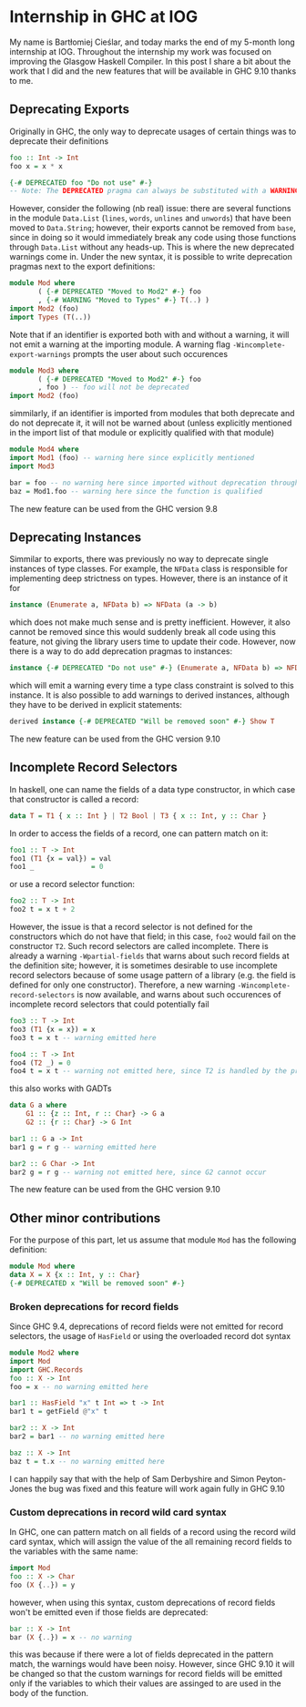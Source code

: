 # Internship in GHC at IOG

My name is Bartłomiej Cieślar, and today marks the end of my 5-month long
internship at IOG. Throughout the internship my work was focused on improving
the Glasgow Haskell Compiler. In this post I share a bit about the work that I
did and the new features that will be available in GHC 9.10 thanks to me.

## Deprecating Exports

Originally in GHC, the only way to deprecate usages of certain things was to
deprecate their definitions

```haskell
foo :: Int -> Int
foo x = x * x

{-# DEPRECATED foo "Do not use" #-}
-- Note: The DEPRECATED pragma can always be substituted with a WARNING pragma
```

However, consider the following (nb real) issue: there are several functions in
the module `Data.List` (`lines`, `words`, `unlines` and `unwords`) that have
been moved to `Data.String`; however, their exports cannot be removed from
`base`, since in doing so it would immediately break any code using those
functions through `Data.List` without any heads-up. This is where the new
deprecated warnings come in. Under the new syntax, it is possible to write
deprecation pragmas next to the export definitions:

```haskell
module Mod where
       ( {-# DEPRECATED "Moved to Mod2" #-} foo
       , {-# WARNING "Moved to Types" #-} T(..) )
import Mod2 (foo)
import Types (T(..))
```

Note that if an identifier is exported both with and without a warning, it will
not emit a warning at the importing module. A warning flag
`-Wincomplete-export-warnings` prompts the user about such occurences

```haskell
module Mod3 where
       ( {-# DEPRECATED "Moved to Mod2" #-} foo
       , foo ) -- foo will not be deprecated
import Mod2 (foo)
```

simmilarly, if an identifier is imported from modules that both deprecate and do
not deprecate it, it will not be warned about (unless explicitly mentioned in
the import list of that module or explicitly qualified with that module)

```haskell
module Mod4 where
import Mod1 (foo) -- warning here since explicitly mentioned
import Mod3

bar = foo -- no warning here since imported without deprecation through Mod3
baz = Mod1.foo -- warning here since the function is qualified
```

The new feature can be used from the GHC version 9.8

## Deprecating Instances

Simmilar to exports, there was previously no way to deprecate single instances
of type classes. For example, the `NFData` class is responsible for implementing
deep strictness on types. However, there is an instance of it for

```haskell
instance (Enumerate a, NFData b) => NFData (a -> b)
```

which does not make much sense and is pretty inefficient. However, it also
cannot be removed since this would suddenly break all code using this feature,
not giving the library users time to update their code. However, now there is a
way to do add deprecation pragmas to instances:

```haskell
instance {-# DEPRECATED "Do not use" #-} (Enumerate a, NFData b) => NFData (a -> b)
```

which will emit a warning every time a type class constraint is solved to this
instance. It is also possible to add warnings to derived instances, although
they have to be derived in explicit statements:

```haskell
derived instance {-# DEPRECATED "Will be removed soon" #-} Show T
```

The new feature can be used from the GHC version 9.10

## Incomplete Record Selectors

In haskell, one can name the fields of a data type constructor, in which case
that constructor is called a record:

```haskell
data T = T1 { x :: Int } | T2 Bool | T3 { x :: Int, y :: Char }
```

In order to access the fields of a record, one can pattern match on it:

```haskell
foo1 :: T -> Int
foo1 (T1 {x = val}) = val
foo1 _              = 0
```

or use a record selector function:

```haskell
foo2 :: T -> Int
foo2 t = x t + 2
```

However, the issue is that a record selector is not defined for the constructors
which do not have that field; in this case, `foo2` would fail on the constructor
`T2`. Such record selectors are called incomplete. There is already a warning
`-Wpartial-fields` that warns about such record fields at the definition site;
however, it is sometimes desirable to use incomplete record selectors because of
some usage pattern of a library (e.g. the field is defined for only one
constructor). Therefore, a new warning `-Wincomplete-record-selectors` is now
available, and warns about such occurences of incomplete record selectors that
could potentially fail

```haskell
foo3 :: T -> Int
foo3 (T1 {x = x}) = x
foo3 t = x t -- warning emitted here

foo4 :: T -> Int
foo4 (T2 _) = 0
foo4 t = x t -- warning not emitted here, since T2 is handled by the previous case
```

this also works with GADTs

```haskell
data G a where
    G1 :: {z :: Int, r :: Char} -> G a
    G2 :: {r :: Char} -> G Int

bar1 :: G a -> Int
bar1 g = r g -- warning emitted here

bar2 :: G Char -> Int
bar2 g = r g -- warning not emitted here, since G2 cannot occur
```

The new feature can be used from the GHC version 9.10

## Other minor contributions

For the purpose of this part, let us assume that module `Mod` has the following definition:

```haskell
module Mod where
data X = X {x :: Int, y :: Char}
{-# DEPRECATED x "Will be removed soon" #-}
```

### Broken deprecations for record fields

Since GHC 9.4, deprecations of record fields were not emitted for record
selectors, the usage of `HasField` or using the overloaded record dot syntax

```haskell
module Mod2 where
import Mod
import GHC.Records
foo :: X -> Int
foo = x -- no warning emitted here

bar1 :: HasField "x" t Int => t -> Int
bar1 t = getField @"x" t

bar2 :: X -> Int
bar2 = bar1 -- no warning emitted here

baz :: X -> Int
baz t = t.x -- no warning emitted here
```

I can happily say that with the help of Sam Derbyshire and Simon Peyton-Jones
the bug was fixed and this feature will work again fully in GHC 9.10

### Custom deprecations in record wild card syntax

In GHC, one can pattern match on all fields of a record using the record wild
card syntax, which will assign the value of the all remaining record fields to
the variables with the same name:

```haskell
import Mod
foo :: X -> Char
foo (X {..}) = y
```

however, when using this syntax, custom deprecations of record fields won't be
emitted even if those fields are deprecated:

```haskell
bar :: X -> Int
bar (X {..}) = x -- no warning
```

this was because if there were a lot of fields deprecated in the pattern match,
the warnings would have been noisy. However, since GHC 9.10 it will be changed
so that the custom warnings for record fields will be emitted only if the
variables to which their values are assinged to are used in the body of the
function.
